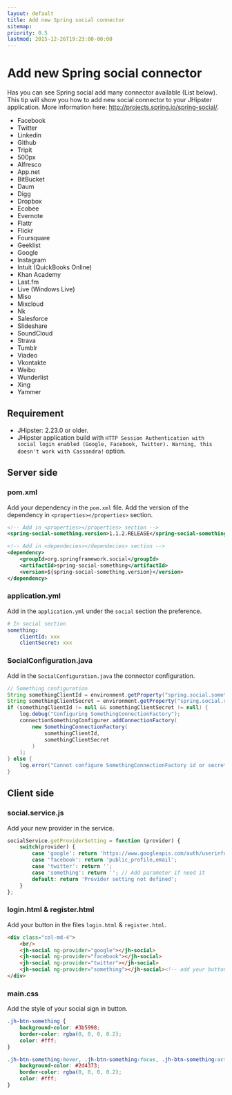 ```yaml
---
layout: default
title: Add new Spring social connector
sitemap:
priority: 0.5
lastmod: 2015-12-26T19:23:00-00:00
---
```


# Add new Spring social connector

Has you can see Spring social add many connector available (List below). This tip will show you how to add new social connector to your JHipster application. More information here: http://projects.spring.io/spring-social/.

* Facebook
* Twitter
* Linkedin
* Github
* Tripit
* 500px
* Alfresco
* App.net
* BitBucket
* Daum
* Digg
* Dropbox
* Ecobee
* Evernote
* Flattr
* Flickr
* Foursquare
* Geeklist
* Google
* Instagram
* Intuit (QuickBooks Online)
* Khan Academy
* Last.fm
* Live (Windows Live)
* Miso
* Mixcloud
* Nk
* Salesforce
* Slideshare
* SoundCloud
* Strava
* Tumblr
* Viadeo
* Vkontakte
* Weibo
* Wunderlist
* Xing
* Yammer

## Requirement

- JHipster: 2.23.0 or older.
- JHipster application build with `HTTP Session Authentication with social login enabled (Google, Facebook, Twitter). Warning, this doesn't work with Cassandra!` option.

## Server side

### pom.xml

Add your dependency in the `pom.xml` file. Add the version of the dependency in `<properties></properties>` section.

```xml
<!-- Add in <properties></properties> section -->
<spring-social-something.version>1.1.2.RELEASE</spring-social-something.version>

<!-- Add in <dependecies></dependecies> section -->
<dependency>
    <groupId>org.springframework.social</groupId>
    <artifactId>spring-social-something</artifactId>
    <version>${spring-social-something.version}</version>
</dependency>
```

### application.yml

Add in the `application.yml` under the `social` section the preference.

```yml
# In social section
something:
    clientId: xxx
    clientSecret: xxx
```

### SocialConfiguration.java

Add in the `SocialConfiguration.java` the connector configuration.

```java
// Something configuration
String somethingClientId = environment.getProperty("spring.social.something.clientId");
String somethingClientSecret = environment.getProperty("spring.social.something.clientSecret");
if (somethingClientId != null && somethingClientSecret != null) {
    log.debug("Configuring SomethingConnectionFactory");
    connectionSomethingConfigurer.addConnectionFactory(
        new SomethingConnectionFactory(
            somethingClientId,
            somethingClientSecret
        )
    );
} else {
    log.error("Cannot configure SomethingConnectionFactory id or secret null");
}
```

## Client side

### social.service.js

Add your new provider in the service.

```javascript
socialService.getProviderSetting = function (provider) {
    switch(provider) {
        case 'google': return 'https://www.googleapis.com/auth/userinfo.profile https://www.googleapis.com/auth/userinfo.email';
        case 'facebook': return 'public_profile,email';
        case 'twitter': return '';
        case 'something': return ''; // Add parameter if need it
        default: return 'Provider setting not defined';
    }
};
```

### login.html & register.html

Add your button in the files `login.html` & `register.html`.

```html
<div class="col-md-4">
    <br/>
    <jh-social ng-provider="google"></jh-social>
    <jh-social ng-provider="facebook"></jh-social>
    <jh-social ng-provider="twitter"></jh-social>
    <jh-social ng-provider="something"></jh-social><!-- add your button -->
</div>
```

### main.css

Add the style of your social sign in button.

```css
.jh-btn-something {
    background-color: #3b5998;
    border-color: rgba(0, 0, 0, 0.2);
    color: #fff;
}

.jh-btn-something:hover, .jh-btn-something:focus, .jh-btn-something:active, .jh-btn-something.active, .open > .dropdown-toggle.jh-btn-something {
    background-color: #2d4373;
    border-color: rgba(0, 0, 0, 0.2);
    color: #fff;
}
```
